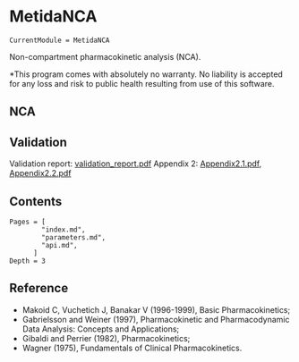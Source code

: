 # MetidaNCA

```@meta
CurrentModule = MetidaNCA
```

Non-compartment pharmacokinetic analysis (NCA).

*This program comes with absolutely no warranty. No liability is accepted for any loss and risk to public health resulting from use of this software.

## NCA

## Validation

Validation report: [validation_report.pdf](./validation_report.pdf)
Appendix 2: [Appendix2.1.pdf](./pdf/Appendix2.1.pdf), [Appendix2.2.pdf](./pdf/Appendix2.2.pdf)

## Contents

```@contents
Pages = [
        "index.md",
        "parameters.md",
        "api.md",
      ]
Depth = 3
```

## Reference

* Makoid C, Vuchetich J, Banakar V (1996-1999), Basic Pharmacokinetics;
* Gabrielsson and Weiner (1997), Pharmacokinetic and Pharmacodynamic Data Analysis: Concepts and Applications;
* Gibaldi and Perrier (1982), Pharmacokinetics;
* Wagner (1975), Fundamentals of Clinical Pharmacokinetics.
